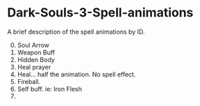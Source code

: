 # Dark-Souls-3-Spell-animations

A brief description of the spell animations by ID.

0. Soul Arrow
1. Weapon Buff
2. Hidden Body
3. Heal prayer
4. Heal... half the animation. No spell effect.
5. Fireball.
6. Self buff. ie: Iron Flesh
7. 
